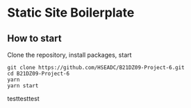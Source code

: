# Static Site Boilerplate

## How to start

Clone the repository, install packages, start

```
git clone https://github.com/HSEADC/B21DZ09-Project-6.git
cd B21DZ09-Project-6
yarn
yarn start
```

testtesttest
